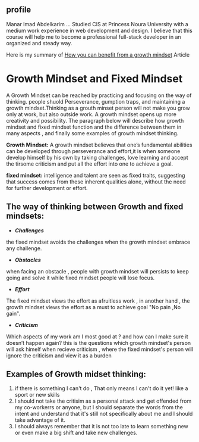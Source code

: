 ## profile 

Manar Imad Abdelkarim ... Studied CIS at Princess Noura University with a medium work experience in web development and design.
I believe that this course will help me to become a professional full-stack developer in an organized and steady way.

Here is my summary of [How you can benefit from a growth mindset](https://www.atlassian.com/blog/inside-atlassian/growth-mindset) Article

# Growth Mindset and Fixed Mindset
A Growth Mindset can be reached by practicing and focusing on the way of thinking. people shuold Perseverance, gumption traps, and maintaining a growth mindset.Thinking as a grouth minset person will not make you grow only at work,  but also outside work. A growth mindset opens up more creativity and possibility. The paragraph below will describe how growth mindset and fixed mindset function and the difference between them in many aspects , and finally some examples of growth mindset thinking.

**Growth Mindset:**
A growth mindset believes that one’s fundamental abilities can be developed through perseverance and effort,it is when someone develop himself by his own by 
taking challenges, love learning and accept the tirsome criticism and put all the effort into one to achieve a goal. 

**fixed mindset:**
 intelligence and talent are seen as fixed traits, suggesting that success comes from these inherent qualities alone,
 without the need for further development or effort.


## The way of thinking between Growth and fixed mindsets: 
- ***Challenges***

the fixed mindset avoids the challenges when the growth mindset embrace any challenge.
- ***Obstacles***

when facing an obstacle , people with growth mindset will persists to keep going and solve it while fixed mindset people will lose focus.
- ***Effort***

The fixed mindset views the effort as afruitless work , in another hand , the growth mindset views the effort as a must
 to  achieve goal "No pain ,No gain".
- ***Criticism*** 

Which aspects of my work am I most good at ? and how can I make sure it doesn’t happen again? this is the questions which growth mindset's person will ask himelf when recieve criticism , where the fixed mindset's person will 
ignore the criticism and  view it as a burden 

## Examples of Growth midset thinking:

1.  if there is something I can't do , That only means I can't do it yet! like a sport or new skills  
2.   I should not take the critisim as a personal attack and get offended from my co-workerrs or anyone, 
but I should separate the words from the intent and understand that it's still not specifically about me and I should take 
advantage of it.
3.  I should always remember that it is not too late to learn something new or even make a big shift and take new challenges.





